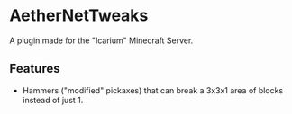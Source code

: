 # AetherNetTweaks
A plugin made for the "Icarium" Minecraft Server.

## Features
- Hammers ("modified" pickaxes) that can break a 3x3x1 area of blocks instead of just 1.
